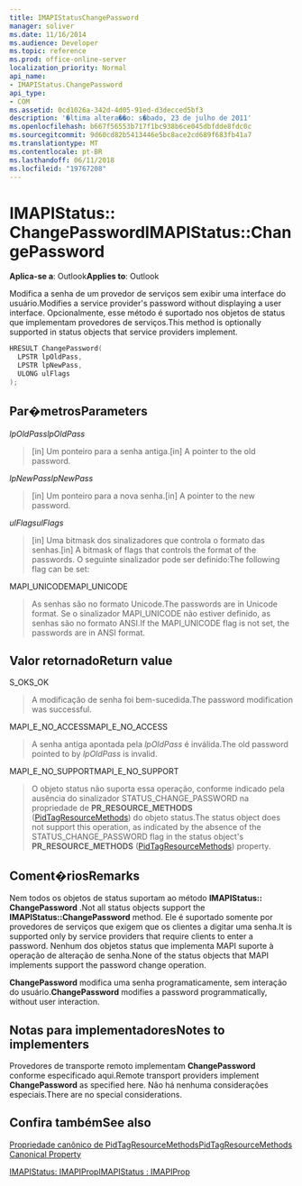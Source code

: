 ```yaml
---
title: IMAPIStatusChangePassword
manager: soliver
ms.date: 11/16/2014
ms.audience: Developer
ms.topic: reference
ms.prod: office-online-server
localization_priority: Normal
api_name:
- IMAPIStatus.ChangePassword
api_type:
- COM
ms.assetid: 0cd1026a-342d-4d05-91ed-d3decced5bf3
description: '�ltima altera��o: s�bado, 23 de julho de 2011'
ms.openlocfilehash: b667f56553b717f1bc938b6ce045dbfdde8fdc0c
ms.sourcegitcommit: 9d60cd82b5413446e5bc8ace2cd689f683fb41a7
ms.translationtype: MT
ms.contentlocale: pt-BR
ms.lasthandoff: 06/11/2018
ms.locfileid: "19767208"
---
```

# <a name="imapistatuschangepassword"></a><span data-ttu-id="21260-103">IMAPIStatus:: ChangePassword</span><span class="sxs-lookup"><span data-stu-id="21260-103">IMAPIStatus::ChangePassword</span></span>

  
  
<span data-ttu-id="21260-104">**Aplica-se a**: Outlook</span><span class="sxs-lookup"><span data-stu-id="21260-104">**Applies to**: Outlook</span></span> 
  
<span data-ttu-id="21260-105">Modifica a senha de um provedor de serviços sem exibir uma interface do usuário.</span><span class="sxs-lookup"><span data-stu-id="21260-105">Modifies a service provider's password without displaying a user interface.</span></span> <span data-ttu-id="21260-106">Opcionalmente, esse método é suportado nos objetos de status que implementam provedores de serviços.</span><span class="sxs-lookup"><span data-stu-id="21260-106">This method is optionally supported in status objects that service providers implement.</span></span>
  
```cpp
HRESULT ChangePassword(
  LPSTR lpOldPass,
  LPSTR lpNewPass,
  ULONG ulFlags
);
```

## <a name="parameters"></a><span data-ttu-id="21260-107">Par�metros</span><span class="sxs-lookup"><span data-stu-id="21260-107">Parameters</span></span>

 <span data-ttu-id="21260-108">_lpOldPass_</span><span class="sxs-lookup"><span data-stu-id="21260-108">_lpOldPass_</span></span>
  
> <span data-ttu-id="21260-109">[in] Um ponteiro para a senha antiga.</span><span class="sxs-lookup"><span data-stu-id="21260-109">[in] A pointer to the old password.</span></span>
    
 <span data-ttu-id="21260-110">_lpNewPass_</span><span class="sxs-lookup"><span data-stu-id="21260-110">_lpNewPass_</span></span>
  
> <span data-ttu-id="21260-111">[in] Um ponteiro para a nova senha.</span><span class="sxs-lookup"><span data-stu-id="21260-111">[in] A pointer to the new password.</span></span>
    
 <span data-ttu-id="21260-112">_ulFlags_</span><span class="sxs-lookup"><span data-stu-id="21260-112">_ulFlags_</span></span>
  
> <span data-ttu-id="21260-113">[in] Uma bitmask dos sinalizadores que controla o formato das senhas.</span><span class="sxs-lookup"><span data-stu-id="21260-113">[in] A bitmask of flags that controls the format of the passwords.</span></span> <span data-ttu-id="21260-114">O seguinte sinalizador pode ser definido:</span><span class="sxs-lookup"><span data-stu-id="21260-114">The following flag can be set:</span></span>
    
<span data-ttu-id="21260-115">MAPI_UNICODE</span><span class="sxs-lookup"><span data-stu-id="21260-115">MAPI_UNICODE</span></span> 
  
> <span data-ttu-id="21260-116">As senhas são no formato Unicode.</span><span class="sxs-lookup"><span data-stu-id="21260-116">The passwords are in Unicode format.</span></span> <span data-ttu-id="21260-117">Se o sinalizador MAPI_UNICODE não estiver definido, as senhas são no formato ANSI.</span><span class="sxs-lookup"><span data-stu-id="21260-117">If the MAPI_UNICODE flag is not set, the passwords are in ANSI format.</span></span>
    
## <a name="return-value"></a><span data-ttu-id="21260-118">Valor retornado</span><span class="sxs-lookup"><span data-stu-id="21260-118">Return value</span></span>

<span data-ttu-id="21260-119">S_OK</span><span class="sxs-lookup"><span data-stu-id="21260-119">S_OK</span></span> 
  
> <span data-ttu-id="21260-120">A modificação de senha foi bem-sucedida.</span><span class="sxs-lookup"><span data-stu-id="21260-120">The password modification was successful.</span></span>
    
<span data-ttu-id="21260-121">MAPI_E_NO_ACCESS</span><span class="sxs-lookup"><span data-stu-id="21260-121">MAPI_E_NO_ACCESS</span></span> 
  
> <span data-ttu-id="21260-122">A senha antiga apontada pela _lpOldPass_ é inválida.</span><span class="sxs-lookup"><span data-stu-id="21260-122">The old password pointed to by  _lpOldPass_ is invalid.</span></span> 
    
<span data-ttu-id="21260-123">MAPI_E_NO_SUPPORT</span><span class="sxs-lookup"><span data-stu-id="21260-123">MAPI_E_NO_SUPPORT</span></span> 
  
> <span data-ttu-id="21260-124">O objeto status não suporta essa operação, conforme indicado pela ausência do sinalizador STATUS_CHANGE_PASSWORD na propriedade de **PR_RESOURCE_METHODS** ([PidTagResourceMethods](pidtagresourcemethods-canonical-property.md)) do objeto status.</span><span class="sxs-lookup"><span data-stu-id="21260-124">The status object does not support this operation, as indicated by the absence of the STATUS_CHANGE_PASSWORD flag in the status object's **PR_RESOURCE_METHODS** ([PidTagResourceMethods](pidtagresourcemethods-canonical-property.md)) property.</span></span>
    
## <a name="remarks"></a><span data-ttu-id="21260-125">Coment�rios</span><span class="sxs-lookup"><span data-stu-id="21260-125">Remarks</span></span>

<span data-ttu-id="21260-126">Nem todos os objetos de status suportam ao método **IMAPIStatus:: ChangePassword** .</span><span class="sxs-lookup"><span data-stu-id="21260-126">Not all status objects support the **IMAPIStatus::ChangePassword** method.</span></span> <span data-ttu-id="21260-127">Ele é suportado somente por provedores de serviços que exigem que os clientes a digitar uma senha.</span><span class="sxs-lookup"><span data-stu-id="21260-127">It is supported only by service providers that require clients to enter a password.</span></span> <span data-ttu-id="21260-128">Nenhum dos objetos status que implementa MAPI suporte à operação de alteração de senha.</span><span class="sxs-lookup"><span data-stu-id="21260-128">None of the status objects that MAPI implements support the password change operation.</span></span> 
  
 <span data-ttu-id="21260-129">**ChangePassword** modifica uma senha programaticamente, sem interação do usuário.</span><span class="sxs-lookup"><span data-stu-id="21260-129">**ChangePassword** modifies a password programmatically, without user interaction.</span></span> 
  
## <a name="notes-to-implementers"></a><span data-ttu-id="21260-130">Notas para implementadores</span><span class="sxs-lookup"><span data-stu-id="21260-130">Notes to implementers</span></span>

<span data-ttu-id="21260-131">Provedores de transporte remoto implementam **ChangePassword** conforme especificado aqui.</span><span class="sxs-lookup"><span data-stu-id="21260-131">Remote transport providers implement **ChangePassword** as specified here.</span></span> <span data-ttu-id="21260-132">Não há nenhuma considerações especiais.</span><span class="sxs-lookup"><span data-stu-id="21260-132">There are no special considerations.</span></span> 
  
## <a name="see-also"></a><span data-ttu-id="21260-133">Confira também</span><span class="sxs-lookup"><span data-stu-id="21260-133">See also</span></span>



[<span data-ttu-id="21260-134">Propriedade canônico de PidTagResourceMethods</span><span class="sxs-lookup"><span data-stu-id="21260-134">PidTagResourceMethods Canonical Property</span></span>](pidtagresourcemethods-canonical-property.md)
  
[<span data-ttu-id="21260-135">IMAPIStatus: IMAPIProp</span><span class="sxs-lookup"><span data-stu-id="21260-135">IMAPIStatus : IMAPIProp</span></span>](imapistatusimapiprop.md)

